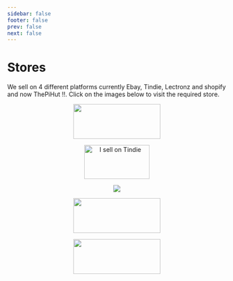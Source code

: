 ```yaml
---
sidebar: false
footer: false
prev: false
next: false
---
```


# Stores

We sell on 4 different platforms currently Ebay, Tindie, Lectronz and shopify and now ThePiHut !!.  Click on the images below to visit the required store.

<p align="center" width="100%">
    <a href="https://thepihut.com/collections/eplop" alt="Buy it on ThePiHut"><img src="https://thepihut.com/cdn/shop/files/the_pi_hut_logo_360x.png?v=1735928225" style="width:200px;height:80px;"/></a>
</p>

<p align="center" width="100%">
    <a href="https://www.tindie.com/stores/plop211/?ref=offsite_badges&utm_source=sellers_plop211&utm_medium=badges&utm_campaign=badge_medium"><img src="https://d2ss6ovg47m0r5.cloudfront.net/badges/tindie-mediums.png" alt="I sell on Tindie" width="150" height="78"></a>
</p>

<p align="center" width="100%">
    <a href="https://lectronz.com/stores/eplop" alt="Buy it on Lectronz"><img src="https://lectronz.com/static/badges/buy-it-on-lectronz-medium.png" /></a>
</p>

<p align="center" width="100%">
    <a href="https://www.ebay.co.uk/usr/plop999" alt="Buy it on Ebay"><img src="/EBay_logo.png" style="width:200px;height:80px;"/></a>
</p>

<p align="center" width="100%">
    <a href="https://store.eplop.co.uk" alt="Buy it on shopify"><img src="https://cdn.shopify.com/shopifycloud/brochure/assets/brand-assets/shopify-logo-inverted-primary-logo-bdc6ddd67862d9bb1f8c559e1bb50dd233112ac57b29cac2edcf17ed2e1fe6fa.svg" style="width:200px;height:80px;"/></a>
</p>


